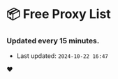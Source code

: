 # :package: Free Proxy List
### Updated every 15 minutes.

- Last updated: `2024-10-22 16:47`

:heart:
